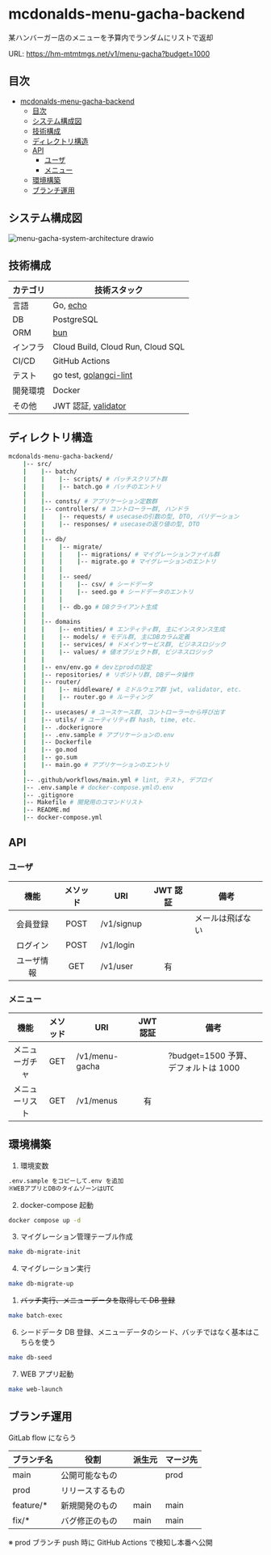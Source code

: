 # mcdonalds-menu-gacha-backend

某ハンバーガー店のメニューを予算内でランダムにリストで返却

URL: https://hm-mtmtmgs.net/v1/menu-gacha?budget=1000

## 目次

- [mcdonalds-menu-gacha-backend](#mcdonalds-menu-gacha-backend)
  - [目次](#目次)
  - [システム構成図](#システム構成図)
  - [技術構成](#技術構成)
  - [ディレクトリ構造](#ディレクトリ構造)
  - [API](#api)
    - [ユーザ](#ユーザ)
    - [メニュー](#メニュー)
  - [環境構築](#環境構築)
  - [ブランチ運用](#ブランチ運用)

## システム構成図

![menu-gacha-system-architecture drawio](https://github.com/hm-mtmtmgs/mcdonalds-menu-gacha-backend/assets/150935913/e7fe37ac-1d86-4483-8950-493dff68eaf7)

## 技術構成

| カテゴリ | 技術スタック                                                        |
| -------- | ------------------------------------------------------------------- |
| 言語     | Go, [echo](https://github.com/labstack/echo)                        |
| DB       | PostgreSQL                                                          |
| ORM      | [bun](https://github.com/uptrace/bun)                               |
| インフラ | Cloud Build, Cloud Run, Cloud SQL                                   |
| CI/CD    | GitHub Actions                                                      |
| テスト   | go test, [golangci-lint](https://github.com/golangci/golangci-lint) |
| 開発環境 | Docker                                                              |
| その他   | JWT 認証, [validator](https://github.com/go-playground/validator)   |

## ディレクトリ構造

```sh
mcdonalds-menu-gacha-backend/
    |-- src/
    |    |-- batch/
    |    |    |-- scripts/ # バッチスクリプト群
    |    |    |-- batch.go # バッチのエントリ
    |    |
    |    |-- consts/ # アプリケーション定数群
    |    |-- controllers/ # コントローラー群, ハンドラ
    |    |    |-- requests/ # usecaseの引数の型, DTO, バリデーション
    |    |    |-- responses/ # usecaseの返り値の型, DTO
    |    |
    |    |-- db/
    |    |    |-- migrate/
    |    |    |    |-- migrations/ # マイグレーションファイル群
    |    |    |    |-- migrate.go # マイグレーションのエントリ
    |    |    |
    |    |    |-- seed/
    |    |    |    |-- csv/ # シードデータ
    |    |    |    |-- seed.go # シードデータのエントリ
    |    |    |
    |    |    |-- db.go # DBクライアント生成
    |    |
    |    |-- domains
    |    |    |-- entities/ # エンティティ群, 主にインスタンス生成
    |    |    |-- models/ # モデル群, 主にDBカラム定義
    |    |    |-- services/ # ドメインサービス群, ビジネスロジック
    |    |    |-- values/ # 値オブジェクト群, ビジネスロジック
    |    |
    |    |-- env/env.go # devとprodの設定
    |    |-- repositories/ # リポジトリ群, DBデータ操作
    |    |-- router/
    |    |    |-- middleware/ # ミドルウェア群 jwt, validator, etc.
    |    |    |-- router.go # ルーティング
    |    |
    |    |-- usecases/ # ユースケース群, コントローラーから呼び出す
    |    |-- utils/ # ユーティリティ群 hash, time, etc.
    |    |-- .dockerignore
    |    |-- .env.sample # アプリケーションの.env
    |    |-- Dockerfile
    |    |-- go.mod
    |    |-- go.sum
    |    |-- main.go # アプリケーションのエントリ
    |
    |-- .github/workflows/main.yml # lint, テスト, デプロイ
    |-- .env.sample # docker-compose.ymlの.env
    |-- .gitignore
    |-- Makefile # 開発用のコマンドリスト
    |-- README.md
    |-- docker-compose.yml
```

## API

### ユーザ

|    機能    | メソッド | URI        | JWT 認証 | 備考             |
| :--------: | :------: | ---------- | :------: | ---------------- |
|  会員登録  |   POST   | /v1/signup |          | メールは飛ばない |
|  ログイン  |   POST   | /v1/login  |          |                  |
| ユーザ情報 |   GET    | /v1/user   |    有    |                  |

### メニュー

|      機能      | メソッド | URI            | JWT 認証 | 備考                                 |
| :------------: | :------: | -------------- | :------: | ------------------------------------ |
| メニューガチャ |   GET    | /v1/menu-gacha |          | ?budget=1500 予算、デフォルトは 1000 |
| メニューリスト |   GET    | /v1/menus      |    有    |                                      |

## 環境構築

1. 環境変数

```txt
.env.sample をコピーして.env を追加
※WEBアプリとDBのタイムゾーンはUTC
```

2. docker-compose 起動

```sh
docker compose up -d
```

3. マイグレーション管理テーブル作成

```sh
make db-migrate-init
```

4. マイグレーション実行

```sh
make db-migrate-up
```

1. ~~バッチ実行、メニューデータを取得して DB 登録~~

```sh
make batch-exec
```

6. シードデータ DB 登録、メニューデータのシード、バッチではなく基本はこちらを使う

```sh
make db-seed
```

7. WEB アプリ起動

```sh
make web-launch
```

## ブランチ運用

GitLab flow にならう

| ブランチ名 | 役割             | 派生元 | マージ先 |
| ---------- | ---------------- | ------ | -------- |
| main       | 公開可能なもの   |        | prod     |
| prod       | リリースするもの |        |          |
| feature/\* | 新規開発のもの   | main   | main     |
| fix/\*     | バグ修正のもの   | main   | main     |

※ prod ブランチ push 時に GitHub Actions で検知し本番へ公開
